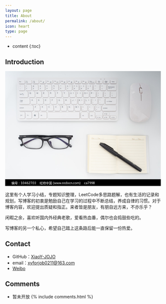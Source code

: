 ```yaml
---
layout: page
title: About
permalink: /about/
icon: heart
type: page
---
```


* content
{:toc}

## Introduction

![](https://github.com/XiaoY-JOJO/ImageRepository/blob/master/blog.jpg)


这里有个人学习小结，专题知识整理，LeetCode多思路题解，也有生活的记录和规划，写博客的初衷是勉励自己在学习的过程中不断总结，养成自律的习惯。对于博客内容，欢迎提出质疑和指正。来者皆是朋友，有朋自远方来，不亦乐乎？


闲暇之余，喜欢听国内外经典老歌，爱看热血番，偶尔也会捣鼓些吃的。


写博客的另一个私心，希望自己踏上这条路后能一直保留一份热爱。




## Contact

* GitHub：[XiaoY-JOJO](https://github.com/XiaoY-JOJO)
* email：xyforjob0211@163.com
* [Weibo](https://weibo.com/5135793308)



## Comments

* 暂未开放
{% include comments.html %}

